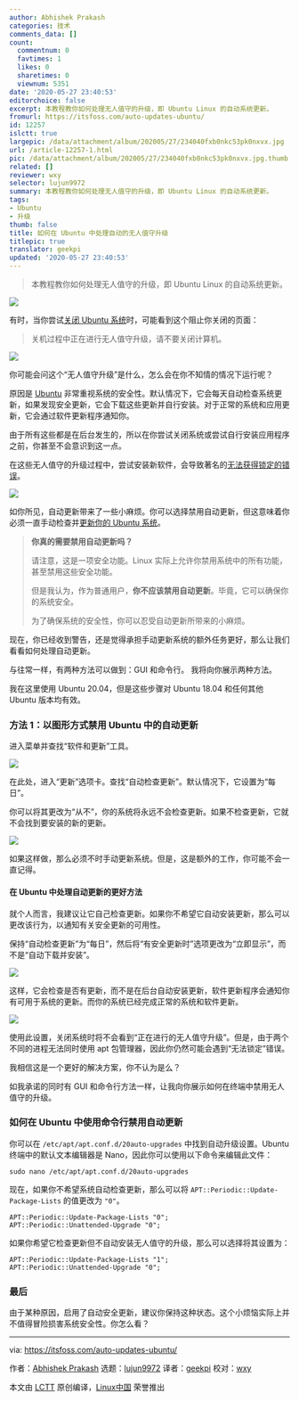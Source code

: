 ```yaml
---
author: Abhishek Prakash
categories: 技术
comments_data: []
count:
  commentnum: 0
  favtimes: 1
  likes: 0
  sharetimes: 0
  viewnum: 5351
date: '2020-05-27 23:40:53'
editorchoice: false
excerpt: 本教程教你如何处理无人值守的升级，即 Ubuntu Linux 的自动系统更新。
fromurl: https://itsfoss.com/auto-updates-ubuntu/
id: 12257
islctt: true
largepic: /data/attachment/album/202005/27/234040fxb0nkc53pk0nxvx.jpg
url: /article-12257-1.html
pic: /data/attachment/album/202005/27/234040fxb0nkc53pk0nxvx.jpg.thumb.jpg
related: []
reviewer: wxy
selector: lujun9972
summary: 本教程教你如何处理无人值守的升级，即 Ubuntu Linux 的自动系统更新。
tags:
- Ubuntu
- 升级
thumb: false
title: 如何在 Ubuntu 中处理自动的无人值守升级
titlepic: true
translator: geekpi
updated: '2020-05-27 23:40:53'
---
```



> 
> 本教程教你如何处理无人值守的升级，即 Ubuntu Linux 的自动系统更新。
> 
> 
> 


![](/data/attachment/album/202005/27/234040fxb0nkc53pk0nxvx.jpg)


有时，当你尝试[关闭 Ubuntu 系统](https://itsfoss.com/schedule-shutdown-ubuntu/)时，可能看到这个阻止你关闭的页面：



> 
> 关机过程中正在进行无人值守升级，请不要关闭计算机。
> 
> 
> 


![](/data/attachment/album/202005/27/233432nec2y0m9dj9dmvjr.png)


你可能会问这个“无人值守升级”是什么，怎么会在你不知情的情况下运行呢？


原因是 [Ubuntu](https://ubuntu.com/) 非常重视系统的安全性。默认情况下，它会每天自动检查系统更新，如果发现安全更新，它会下载这些更新并自行安装。对于正常的系统和应用更新，它会通过软件更新程序通知你。


由于所有这些都是在后台发生的，所以在你尝试关闭系统或尝试自行安装应用程序之前，你甚至不会意识到这一点。


在这些无人值守的升级过程中，尝试安装新软件，会导致著名的[无法获得锁定的错误](https://itsfoss.com/could-not-get-lock-error/)。


![](/data/attachment/album/202005/27/233701ql6nwwn7l67068ea.jpg)


如你所见，自动更新带来了一些小麻烦。你可以选择禁用自动更新，但这意味着你必须一直手动检查并[更新你的 Ubuntu 系统](https://itsfoss.com/update-ubuntu/)。



> 
> **你真的需要禁用自动更新吗？**
> 
> 
> 请注意，这是一项安全功能。Linux 实际上允许你禁用系统中的所有功能，甚至禁用这些安全功能。
> 
> 
> 但是我认为，作为普通用户，**你不应该禁用自动更新**。毕竟，它可以确保你的系统安全。
> 
> 
> 为了确保系统的安全性，你可以忍受自动更新所带来的小麻烦。
> 
> 
> 


现在，你已经收到警告，还是觉得承担手动更新系统的额外任务更好，那么让我们看看如何处理自动更新。


与往常一样，有两种方法可以做到：GUI 和命令行。 我将向你展示两种方法。


我在这里使用 Ubuntu 20.04，但是这些步骤对 Ubuntu 18.04 和任何其他 Ubuntu 版本均有效。


### 方法 1：以图形方式禁用 Ubuntu 中的自动更新


进入菜单并查找“软件和更新”工具。


![](/data/attachment/album/202005/27/233712v040x7l0w4o7w07r.jpg)


在此处，进入“更新”选项卡。查找“自动检查更新”。默认情况下，它设置为“每日”。


你可以将其更改为“从不”，你的系统将永远不会检查更新。如果不检查更新，它就不会找到要安装的新的更新。


![](/data/attachment/album/202005/27/233738iq83mb6bjpsq680m.jpg)


如果这样做，那么必须不时手动更新系统。但是，这是额外的工作，你可能不会一直记得。


#### 在 Ubuntu 中处理自动更新的更好方法


就个人而言，我建议让它自己检查更新。如果你不希望它自动安装更新，那么可以更改该行为，以通知有关安全更新的可用性。


保持“自动检查更新”为“每日”，然后将“有安全更新时”选项更改为“立即显示”，而不是“自动下载并安装”。


![](/data/attachment/album/202005/27/233806ibtw5pwpwnvsns5h.jpg)


这样，它会检查是否有更新，而不是在后台自动安装更新，软件更新程序会通知你有可用于系统的更新。而你的系统已经完成正常的系统和软件更新。


![](/data/attachment/album/202005/27/233849t22ab25b5b781110.png)


使用此设置，关闭系统时将不会看到“正在进行的无人值守升级”。但是，由于两个不同的进程无法同时使用 apt 包管理器，因此你仍然可能会遇到“无法锁定”错误。


我相信这是一个更好的解决方案，你不认为是么？


如我承诺的同时有 GUI 和命令行方法一样，让我向你展示如何在终端中禁用无人值守的升级。


### 如何在 Ubuntu 中使用命令行禁用自动更新


你可以在 `/etc/apt/apt.conf.d/20auto-upgrades` 中找到自动升级设置。Ubuntu 终端中的默认文本编辑器是 Nano，因此你可以使用以下命令来编辑此文件：



```
sudo nano /etc/apt/apt.conf.d/20auto-upgrades
```

现在，如果你不希望系统自动检查更新，那么可以将 `APT::Periodic::Update-Package-Lists` 的值更改为 `"0"`。



```
APT::Periodic::Update-Package-Lists "0";
APT::Periodic::Unattended-Upgrade "0";
```

如果你希望它检查更新但不自动安装无人值守的升级，那么可以选择将其设置为：



```
APT::Periodic::Update-Package-Lists "1";
APT::Periodic::Unattended-Upgrade "0";
```

### 最后


由于某种原因，启用了自动安全更新，建议你保持这种状态。这个小烦恼实际上并不值得冒险损害系统安全性。你怎么看？




---


via: <https://itsfoss.com/auto-updates-ubuntu/>


作者：[Abhishek Prakash](https://itsfoss.com/author/abhishek/) 选题：[lujun9972](https://github.com/lujun9972) 译者：[geekpi](https://github.com/geekpi) 校对：[wxy](https://github.com/wxy)


本文由 [LCTT](https://github.com/LCTT/TranslateProject) 原创编译，[Linux中国](https://linux.cn/) 荣誉推出